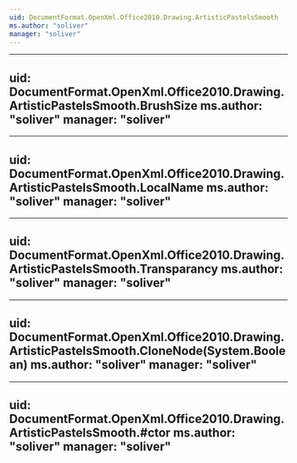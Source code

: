 ```yaml
---
uid: DocumentFormat.OpenXml.Office2010.Drawing.ArtisticPastelsSmooth
ms.author: "soliver"
manager: "soliver"
---
```


---
uid: DocumentFormat.OpenXml.Office2010.Drawing.ArtisticPastelsSmooth.BrushSize
ms.author: "soliver"
manager: "soliver"
---

---
uid: DocumentFormat.OpenXml.Office2010.Drawing.ArtisticPastelsSmooth.LocalName
ms.author: "soliver"
manager: "soliver"
---

---
uid: DocumentFormat.OpenXml.Office2010.Drawing.ArtisticPastelsSmooth.Transparancy
ms.author: "soliver"
manager: "soliver"
---

---
uid: DocumentFormat.OpenXml.Office2010.Drawing.ArtisticPastelsSmooth.CloneNode(System.Boolean)
ms.author: "soliver"
manager: "soliver"
---

---
uid: DocumentFormat.OpenXml.Office2010.Drawing.ArtisticPastelsSmooth.#ctor
ms.author: "soliver"
manager: "soliver"
---
